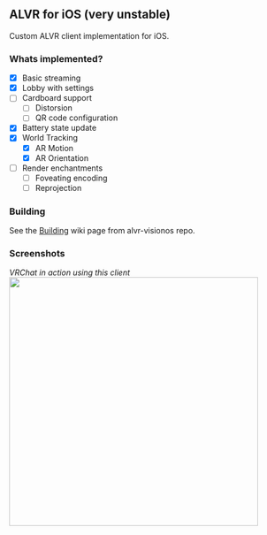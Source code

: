 ## ALVR for iOS (very unstable)
Custom ALVR client implementation for iOS.

### Whats implemented?
- [x] Basic streaming
- [x] Lobby with settings
- [ ] Cardboard support
    - [ ] Distorsion
    - [ ] QR code configuration
- [x] Battery state update
- [x] World Tracking
     - [x] AR Motion
     - [x] AR Orientation
- [ ] Render enchantments
    - [ ] Foveating encoding
    - [ ] Reprojection

### Building
See the [Building](https://github.com/alvr-org/alvr-visionos/wiki/Building) wiki page from alvr-visionos repo.

### Screenshots
*VRChat in action using this client*<br>
<img src="https://github.com/kotleni/alvr-iOS/assets/38311102/1fc1e214-ee9a-4277-9de6-a461c73596bb" width=450>
